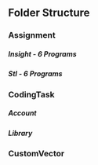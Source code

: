 ## Folder Structure

### Assignment
##### Insight - 6 Programs
##### Stl - 6 Programs

### CodingTask
##### Account
##### Library

### CustomVector
